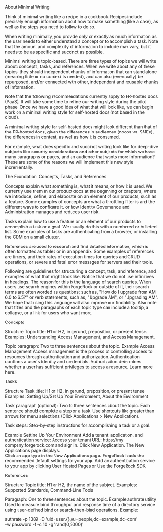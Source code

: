 About Minimal Writing

Think of minimal writing like a recipe in a cookbook. Recipes include precisely enough information about how to make something (like a cake), as well as the steps you need to follow to do so. 

When writing minimally, you provide only or exactly as much information as the user needs to either understand a concept or to accomplish a task. Note that the amount and complexity of information to include may vary, but it needs to be as specific and succinct as possible. 

Minimal writing is topic-based. There are three types of topics we will write about: concepts, tasks, and references. When we write about any of these topics, they should independent chunks of information that can stand alone (meaning little or no context is needed), and can also (eventually) be repurposed, and/or connected with other, independent and reusable chunks of information. 

Note that the following recommendations currently apply to FR-hosted docs (PaaS). It will take some time to refine our writing style during the pilot phase. Once we have a good idea of what that will look like, we can begin work on a minimal writing style for self-hosted docs (not based in the cloud). 

A minimal writing style for self-hosted docs might look different than that of the FR-hosted docs, given the differences in audiences (noobs vs. SMEs), the differences in content, as well as how it is consumed. 

For example, what does specific and succinct writing look like for deep-dive subjects like security considerations and other subjects for which we have many paragraphs or pages, and an audience that wants more information? These are some of the reasons we will implement this new style incrementally.

The Foundation: Concepts, Tasks, and References 

Concepts explain what something is, what it means, or how it is used. We currently use them in our product docs at the beginning of chapters, where we introduce, define, and elaborate on an element of our products, such as a feature. Some examples of concepts are what a throttling filter is and the different ways to configure it, or how Identity Governance and Administration manages and reduces user risk. 

Tasks explain how to use a feature or an element of our products to accomplish a task or a goal. We usually do this with a numbered or bulleted list. Some examples of tasks are authenticating from a browser, or installing the CDM on a small cluster. 

References are used to research and find detailed information, which is often formatted as tables or in an appendix. Some examples of references are timers, and their rates of execution times for queries and CRUD operations, or severe and fatal error messages for servers and their tools. 

Following are guidelines for structuring a concept, task, and reference, and examples of what that might look like. Notice that we do not use infinitives in headings. The reason for this is the language of search queries. When users use search engines within ForgeRock or outside of it, their search terms are often worded as questions; such as, "How do I upgrade from AM 6.0 to 6.5?" or verb statements, such as, "Upgrade AM", or "Upgrading AM". We hope that using this language will also improve our findability. Also note that titles and the paragraphs of each topic type can include a tooltip, a collapse, or a link for users who want more.

Concepts

Structure
Topic title: H1 or H2, in gerund, preposition, or present tense. 
Examples: Understanding Access Management, and Access Management. 

Topic paragraph: Two to three sentences about the topic. 
Example
Access Management
Access management is the process of controlling access to resources through authentication and authorization. Authentication confirms a user's identity and credentials. Authorization determines whether a user has sufficient privileges to access a resource. Learn more here.

Tasks

Structure
Task title: H1 or H2, in gerund, preposition, or present tense. 
Examples: Setting Up/Set Up Your Environment, About the Environment

Task paragraph (optional): Two to three sentences about the topic. Each sentence should complete a step or a task. Use shortcuts like greater than arrows for menu selections (Click Applications > New Application).   

Task steps: Step-by-step instructions for accomplishing a task or a goal.

Example
Setting Up Your Environment
Add a tenant, application, and authentication service:
Access your tenant URL: https://my company.forgerock.com and sign in. 
Click New Application. The New Applications page displays.  
Click an app type in the New Applications page. ForgeRock loads the recommended default settings for your app.
Add an authentication service to your app by clicking User Hosted Pages or Use the ForgeRock SDK. 

References

Structure
Topic title: H1 or H2, the name of the subject. 
Examples: Supported Standards, Command-Line Tools

Paragraph: One to three sentences about the topic. 
Example
authrate utility
Used to measure bind throughput and response time of a directory service using user-defined bind or search-then-bind operations. Example: 

authrate -p 1389 -D 'uid=user.{},ou=people,dc=example,dc=com' \
-w password -f -c 10 -g 'rand(0,2000)'

